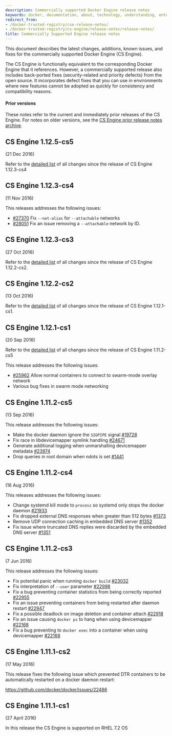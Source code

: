 ```yaml
---
description: Commercially supported Docker Engine release notes
keywords: docker, documentation, about, technology, understanding, enterprise, hub, registry, Commercially Supported Docker Engine, release notes
redirect_from:
- /docker-trusted-registry/cse-release-notes/
- /docker-trusted-registry/cs-engine/release-notes/release-notes/
title: Commercially Supported Engine release notes
---
```


This document describes the latest changes, additions, known issues, and fixes
for the commercially supported Docker Engine (CS Engine).

The CS Engine is functionally equivalent to the corresponding Docker Engine that
it references. However, a commercially supported release also includes
back-ported fixes (security-related and priority defects) from the open source.
It incorporates defect fixes that you can use in environments where new features
cannot be adopted as quickly for consistency and compatibility reasons.

#### Prior versions

These notes refer to the current and immediately prior releases of the
CS Engine. For notes on older versions, see the [CS Engine prior release notes archive](prior-release-notes.md).

## CS Engine 1.12.5-cs5
(21 Dec 2016)

Refer to the [detailed list](https://github.com/docker/docker/releases/tag/v1.12.5) of all
changes since the release of CS Engine 1.12.3-cs4

## CS Engine 1.12.3-cs4
(11 Nov 2016)

This releases addresses the following issues:

* [#27370](https://github.com/docker/docker/issues/27370) Fix `--net-alias` for
`--attachable` networks
* [#28051](https://github.com/docker/docker/issues/28051) Fix an issue removing
a `--attachable` network by ID.

## CS Engine 1.12.3-cs3
(27 Oct 2016)

Refer to the [detailed list](https://github.com/docker/docker/releases) of all
changes since the release of CS Engine 1.12.2-cs2.

## CS Engine 1.12.2-cs2
(13 Oct 2016)

Refer to the [detailed list](https://github.com/docker/docker/releases) of all
changes since the release of CS Engine 1.12.1-cs1.

## CS Engine 1.12.1-cs1
(20 Sep 2016)

Refer to the [detailed list](https://github.com/docker/docker/releases) of all
changes since the release of CS Engine 1.11.2-cs5

This release addresses the following issues:

* [#25962](https://github.com/docker/docker/pull/25962) Allow normal containers
to connect to swarm-mode overlay network
* Various bug fixes in swarm mode networking

## CS Engine 1.11.2-cs5
(13 Sep 2016)

This release addresses the following issues:

* Make the docker daemon ignore the `SIGPIPE` signal
[#19728](https://github.com/docker/docker/issues/19728)
* Fix race in libdevicemapper symlink handling
[#24671](https://github.com/docker/docker/issues/24671)
* Generate additional logging when unmarshalling devicemapper metadata
[#23974](https://github.com/docker/docker/pull/23974)
* Drop queries in root domain when ndots is set
[#1441](https://github.com/docker/libnetwork/pull/1441)

## CS Engine 1.11.2-cs4
(16 Aug 2016)

This releases addresses the following issues:

* Change systemd kill mode to `process` so systemd only stops the docker daemon
[#21933](https://github.com/docker/docker/issues/21933)
* Fix dropped external DNS responses when greater than 512 bytes
[#1373](https://github.com/docker/libnetwork/pull/1373)
* Remove UDP connection caching in embedded DNS server
[#1352](https://github.com/docker/libnetwork/pull/1352)
* Fix issue where truncated DNS replies were discarded by the embedded DNS server
[#1351](https://github.com/docker/libnetwork/pull/1351)

## CS Engine 1.11.2-cs3
(7 Jun 2016)

This release addresses the following issues:

* Fix potential panic when running `docker build`
[#23032](https://github.com/docker/docker/pull/23032)
* Fix interpretation of `--user` parameter
[#22998](https://github.com/docker/docker/pull/22998)
* Fix a bug preventing container statistics from being correctly reported
[#22955](https://github.com/docker/docker/pull/22955)
* Fix an issue preventing containers from being restarted after daemon restart
[#22947](https://github.com/docker/docker/pull/22947)
* Fix a possible deadlock on image deletion and container attach
[#22918](https://github.com/docker/docker/pull/22918)
* Fix an issue causing `docker ps` to hang when using devicemapper
[#22168](https://github.com/docker/docker/pull/22168)
* Fix a bug preventing to `docker exec` into a container when using
devicemapper [#22168](https://github.com/docker/docker/pull/22168)

## CS Engine 1.11.1-cs2
(17 May 2016)

This release fixes the following issue which prevented DTR containers to be automatically restarted on a docker daemon restart:

https://github.com/docker/docker/issues/22486

## CS Engine 1.11.1-cs1
(27 April 2016)

In this release the CS Engine is supported on RHEL 7.2 OS
